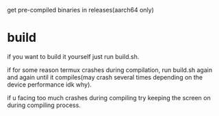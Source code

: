 get pre-compiled binaries in releases(aarch64 only)

# build 

if you want to build it yourself just run build.sh.

if for some reason termux crashes during compilation, run build.sh again and again until it compiles(may crash several times depending on the device performance idk why).

if u facing too much crashes during compiling try keeping the screen on during compiling process.
